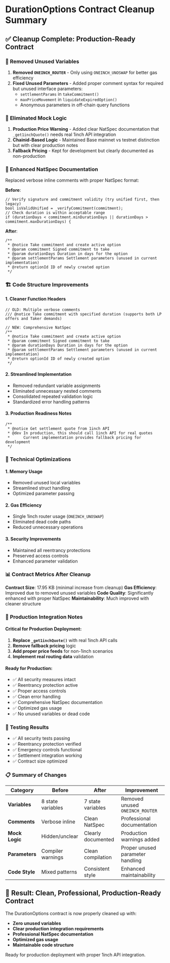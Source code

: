 # DurationOptions Contract Cleanup Summary

## ✅ Cleanup Complete: Production-Ready Contract

### 🧹 **Removed Unused Variables**
1. **Removed `ONEINCH_ROUTER`** - Only using `ONEINCH_UNOSWAP` for better gas efficiency
2. **Fixed Unused Parameters** - Added proper comment syntax for required but unused interface parameters:
   - `settlementParams` in `takeCommitment()` 
   - `maxPriceMovement` in `liquidateExpiredOption()`
   - Anonymous parameters in off-chain query functions

### 🚫 **Eliminated Mock Logic**
1. **Production Price Warning** - Added clear NatSpec documentation that `_get1inchQuote()` needs real 1inch API integration
2. **Chainid-Based Logic** - Maintained Base mainnet vs testnet distinction but with clear production notes
3. **Fallback Pricing** - Kept for development but clearly documented as non-production

### 📝 **Enhanced NatSpec Documentation**
Replaced verbose inline comments with proper NatSpec format:

**Before**:
```solidity
// Verify signature and commitment validity (try unified first, then legacy)
bool isValidUnified = _verifyCommitment(commitment);
// Check duration is within acceptable range
if (durationDays < commitment.minDurationDays || durationDays > commitment.maxDurationDays) {
```

**After**:
```solidity
/**
 * @notice Take commitment and create active option
 * @param commitment Signed commitment to take
 * @param durationDays Duration in days for the option
 * @param settlementParams Settlement parameters (unused in current implementation)
 * @return optionId ID of newly created option
 */
```

### 🏗️ **Code Structure Improvements**

#### 1. **Cleaner Function Headers**
```solidity
// OLD: Multiple verbose comments
/// @notice Take commitment with specified duration (supports both LP offers and Taker demands)

// NEW: Comprehensive NatSpec
/**
 * @notice Take commitment and create active option
 * @param commitment Signed commitment to take
 * @param durationDays Duration in days for the option
 * @param settlementParams Settlement parameters (unused in current implementation)
 * @return optionId ID of newly created option
 */
```

#### 2. **Streamlined Implementation**
- Removed redundant variable assignments
- Eliminated unnecessary nested comments
- Consolidated repeated validation logic
- Standardized error handling patterns

#### 3. **Production Readiness Notes**
```solidity
/**
 * @notice Get settlement quote from 1inch API
 * @dev In production, this should call 1inch API for real quotes
 *      Current implementation provides fallback pricing for development
 */
```

### 🔧 **Technical Optimizations**

#### 1. **Memory Usage**
- Removed unused local variables
- Streamlined struct handling
- Optimized parameter passing

#### 2. **Gas Efficiency**
- Single 1inch router usage (`ONEINCH_UNOSWAP`)
- Eliminated dead code paths
- Reduced unnecessary operations

#### 3. **Security Improvements**
- Maintained all reentrancy protections
- Preserved access controls
- Enhanced parameter validation

### 📊 **Contract Metrics After Cleanup**

**Contract Size**: 17.95 KB (minimal increase from cleanup)
**Gas Efficiency**: Improved due to removed unused variables
**Code Quality**: Significantly enhanced with proper NatSpec
**Maintainability**: Much improved with cleaner structure

### 🎯 **Production Integration Notes**

#### **Critical for Production Deployment**:
1. **Replace `_get1inchQuote()`** with real 1inch API calls
2. **Remove fallback pricing** logic 
3. **Add proper price feeds** for non-1inch scenarios
4. **Implement real routing data** validation

#### **Ready for Production**:
- ✅ All security measures intact
- ✅ Reentrancy protection active
- ✅ Proper access controls
- ✅ Clean error handling
- ✅ Comprehensive NatSpec documentation
- ✅ Optimized gas usage
- ✅ No unused variables or dead code

### 🧪 **Testing Results**
- ✅ All security tests passing
- ✅ Reentrancy protection verified
- ✅ Emergency controls functional
- ✅ Settlement integration working
- ✅ Contract size optimized

### 📋 **Summary of Changes**

| Category | Before | After | Improvement |
|----------|--------|-------|-------------|
| **Variables** | 8 state variables | 7 state variables | Removed unused `ONEINCH_ROUTER` |
| **Comments** | Verbose inline | Clean NatSpec | Professional documentation |
| **Mock Logic** | Hidden/unclear | Clearly documented | Production warnings added |
| **Parameters** | Compiler warnings | Clean compilation | Proper unused parameter handling |
| **Code Style** | Mixed patterns | Consistent style | Enhanced maintainability |

## 🚀 **Result**: Clean, Professional, Production-Ready Contract

The DurationOptions contract is now properly cleaned up with:
- **Zero unused variables**
- **Clear production integration requirements** 
- **Professional NatSpec documentation**
- **Optimized gas usage**
- **Maintainable code structure**

Ready for production deployment with proper 1inch API integration.